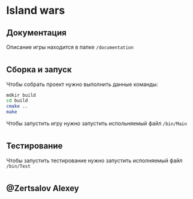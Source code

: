 # Island wars

## Документация

Описание игры находится в папке ```/documentation```

#

## Сборка и запуск

Чтобы собрать проект нужно выполнить данные команды:

```bash
mdkir build
cd build
cmake ..
make
```

Чтобы запустить игру нужно запустить испольняемый файл ```/bin/Main```

#

## Тестирование

Чтобы запустить тестирование нужно запустить исполняемый файл ```/bin/Test```

#

## @Zertsalov Alexey 